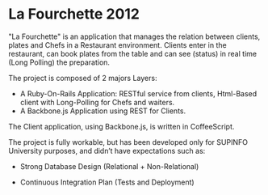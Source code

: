 La Fourchette 2012
==================

"La Fourchette" is an application that manages the relation between clients, plates and Chefs in a Restaurant environment.
Clients enter in the restaurant, can book plates from the table and can see (status) in real time (Long Polling) the preparation.

The project is composed of 2 majors Layers:

- A Ruby-On-Rails Application: RESTful service from clients, Html-Based client with Long-Polling for Chefs and waiters.
- A Backbone.js Application using REST for Clients.

The Client application, using Backbone.js, is written in CoffeeScript.

The project is fully workable, but has been developed only for SUPINFO University purposes, and didn’t have expectations such as:

- Strong Database Design (Relational + Non-Relational)

- Continuous Integration Plan (Tests and Deployment)
